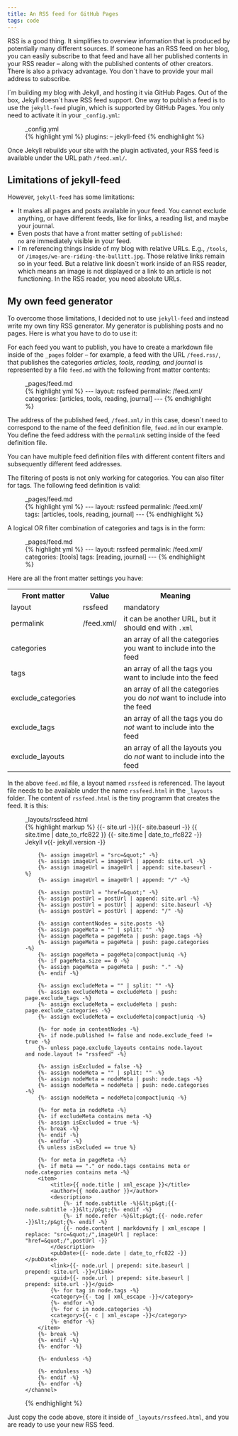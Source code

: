 ```yaml
---
title: An RSS feed for GitHub Pages
tags: code
---
```


RSS is a good thing. It simplifies to overview information that is produced by potentially many different sources. If someone has an RSS feed on her blog, you can easily subscribe to that feed and have all her published contents in your RSS reader – along with the published contents of other creators. There is also a privacy advantage. You don´t have to provide your mail address to subscribe.

I´m building my blog with Jekyll, and hosting it via GitHub Pages. Out of the box, Jekyll doesn´t have RSS feed support. One way to publish a feed is to use the <code>jekyll-feed</code> plugin, which is supported by GitHub Pages. You only need to activate it in your <code>\_config.yml</code>:

<figure>
<figcaption>_config.yml</figcaption>
{% highlight yml %}
plugins:
  – jekyll-feed
{% endhighlight %}
</figure>

Once Jekyll rebuilds your site with the plugin activated, your RSS feed is available under the URL path <code>/feed.xml/</code>.

## Limitations of jekyll-feed

However, <code>jekyll-feed</code> has some limitations:

- It makes all pages and posts available in your feed. You cannot exclude anything, or have different feeds, like for links, a reading list, and maybe your journal.
- Even posts that have a front matter setting of <code>published: no</code> are immediately visible in your feed.
- I´m referencing things inside of my blog with relative URLs. E.g., <code>/tools</code>, or <code>/images/we-are-riding-the-bullitt.jpg</code>. Those relative links remain so in your feed. But a relative link doesn´t work inside of an RSS reader, which means an image is not displayed or a link to an article is not functioning. In the RSS reader, you need absolute URLs.

## My own feed generator

To overcome those limitations, I decided not to use <code>jekyll-feed</code> and instead write my own tiny RSS generator. My generator is publishing posts and no pages. Here is what you have to do to use it:

For each feed you want to publish, you have to create a markdown file inside of the <code>\_pages</code> folder – for example, a feed with the URL <code>/feed.rss/</code>, that publishes the categories _articles, tools, reading, and journal_ is represented by a file <code>feed.md</code> with the following front matter contents:

<figure>
<figcaption>_pages/feed.md</figcaption>
{% highlight yml %}
---
layout: rssfeed
permalink: /feed.xml/
categories: [articles, tools, reading, journal]
---
{% endhighlight %}
</figure>

The address of the published feed, <code>/feed.xml/</code> in this case, doesn´t need to correspond to the name of the feed definition file, <code>feed.md</code> in our example. You define the feed address with the <code>permalink</code> setting inside of the feed definition file.

You can have multiple feed definition files with different content filters and subsequently different feed addresses.

The filtering of posts is not only working for categories. You can also filter for tags. The following feed definition is valid:

<figure>
<figcaption>_pages/feed.md</figcaption>
{% highlight yml %}
---
layout: rssfeed
permalink: /feed.xml/
tags: [articles, tools, reading, journal]
---
{% endhighlight %}
</figure>

A logical OR filter combination of categories and tags is in the form:

<figure>
<figcaption>_pages/feed.md</figcaption>
{% highlight yml %}
---
layout: rssfeed
permalink: /feed.xml/
categories: [tools]
tags: [reading, journal]
---
{% endhighlight %}
</figure>

Here are all the front matter settings you have:

<table class="underline-rows">
<tr>
<th>Front matter</th>
<th>Value</th>
<th>Meaning</th>
</tr>
<tr>
<td>layout</td>
<td>rssfeed</td>
<td>mandatory</td>
</tr>
<tr>
<td>permalink</td>
<td>/feed.xml/</td>
<td>it can be another URL, but it should end with <code>.xml</code></td>
</tr>
<tr>
<td>categories</td>
<td></td>
<td>an array of all the categories you want to include into the feed</td>
</tr>
<tr>
<td>tags</td>
<td></td>
<td>an array of all the tags you want to include into the feed</td>
</tr>
<tr>
<td>exclude_categories</td>
<td></td>
<td>an array of all the categories you do <em>not</em> want to include into the feed</td>
</tr>
<tr>
<td>exclude_tags</td>
<td></td>
<td>an array of all the tags you do <em>not</em> want to include into the feed</td>
</tr>
<tr>
<td>exclude_layouts</td>
<td></td>
<td>an array of all the layouts you do <em>not</em> want to include into the feed</td>
</tr>
</table>


In the above <code>feed.md</code> file, a layout named <code>rssfeed</code> is referenced. The layout file needs to be available under the name <code>rssfeed.html</code> in the <code>\_layouts</code> folder. The content of <code>rssfeed.html</code> is the tiny programm that creates the feed. It is this:

<figure>
<figcaption>_layouts/rssfeed.html</figcaption>
{% highlight markup %}
<?xml version="1.0" encoding="UTF-8" ?>
<rss version="2.0">
    <channel>
        <title>{{- site.title -}}</title>
        <description></description>
        <link>{{- site.url -}}{{- site.baseurl -}}</link>
        <pubDate>{{ site.time | date_to_rfc822 }}</pubDate>
        <lastBuildDate>{{- site.time | date_to_rfc822 -}}</lastBuildDate>
        <generator>Jekyll v{{- jekyll.version -}}</generator>

        {%- assign imageUrl = "src=&quot;" -%}
        {%- assign imageUrl = imageUrl | append: site.url -%}
        {%- assign imageUrl = imageUrl | append: site.baseurl -%}
        {%- assign imageUrl = imageUrl | append: "/" -%}

        {%- assign postUrl = "href=&quot;" -%}
        {%- assign postUrl = postUrl | append: site.url -%}
        {%- assign postUrl = postUrl | append: site.baseurl -%}
        {%- assign postUrl = postUrl | append: "/" -%}

        {%- assign contentNodes = site.posts -%}
        {%- assign pageMeta = "" | split: "" -%}
        {%- assign pageMeta = pageMeta | push: page.tags -%}
        {%- assign pageMeta = pageMeta | push: page.categories -%}
        {%- assign pageMeta = pageMeta|compact|uniq -%}
        {%- if pageMeta.size == 0 -%}
        {%- assign pageMeta = pageMeta | push: "." -%}
        {%- endif -%}

        {%- assign excludeMeta = "" | split: "" -%}
        {%- assign excludeMeta = excludeMeta | push: page.exclude_tags -%}
        {%- assign excludeMeta = excludeMeta | push: page.exclude_categories -%}
        {%- assign excludeMeta = excludeMeta|compact|uniq -%}

        {%- for node in contentNodes -%}
        {%- if node.published != false and node.exclude_feed != true -%}
        {%- unless page.exclude_layouts contains node.layout and node.layout != "rssfeed" -%}

        {%- assign isExcluded = false -%}
        {%- assign nodeMeta = "" | split: "" -%}
        {%- assign nodeMeta = nodeMeta | push: node.tags -%}
        {%- assign nodeMeta = nodeMeta | push: node.categories -%}
        {%- assign nodeMeta = nodeMeta|compact|uniq -%}

        {%- for meta in nodeMeta -%}
        {%- if excludeMeta contains meta -%}
        {%- assign isExcluded = true -%}
        {%- break -%}
        {%- endif -%}
        {%- endfor -%}
        {% unless isExcluded == true %}

        {%- for meta in pageMeta -%}
        {%- if meta == "." or node.tags contains meta or node.categories contains meta -%}
        <item>
            <title>{{ node.title | xml_escape }}</title>
            <author>{{ node.author }}</author>
            <description>
                {%- if node.subtitle -%}&lt;p&gt;{{- node.subtitle -}}&lt;/p&gt;{%- endif -%}
                {%- if node.refer -%}&lt;p&gt;{{- node.refer -}}&lt;/p&gt;{%- endif -%}
                {{- node.content | markdownify | xml_escape | replace: "src=&quot;/",imageUrl | replace: "href=&quot;/",postUrl -}}
            </description>
            <pubDate>{{- node.date | date_to_rfc822 -}}</pubDate>
            <link>{{- node.url | prepend: site.baseurl | prepend: site.url -}}</link>
            <guid>{{- node.url | prepend: site.baseurl | prepend: site.url -}}</guid>
            {%- for tag in node.tags -%}
            <category>{{- tag | xml_escape -}}</category>
            {%- endfor -%}
            {%- for c in node.categories -%}
            <category>{{- c | xml_escape -}}</category>
            {%- endfor -%}
        </item>
        {%- break -%}
        {%- endif -%}
        {%- endfor -%}

        {%- endunless -%}

        {%- endunless -%}
        {%- endif -%}
        {%- endfor -%}
    </channel>

</rss>
{% endhighlight %}
</figure>

Just copy the code above, store it inside of <code>\_layouts/rssfeed.html</code>, and you are ready to use your new RSS feed.
